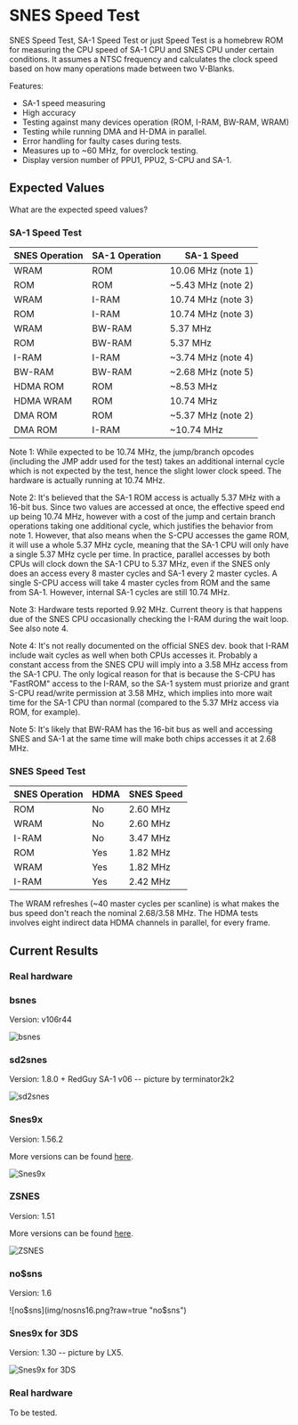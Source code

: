 # SNES Speed Test

SNES Speed Test, SA-1 Speed Test or just Speed Test is a homebrew ROM for measuring
the CPU speed of SA-1 CPU and SNES CPU under certain conditions. It assumes a NTSC
frequency and calculates the clock speed based on how many operations made between
two V-Blanks.

Features:
 * SA-1 speed measuring
 * High accuracy
 * Testing against many devices operation (ROM, I-RAM, BW-RAM, WRAM)
 * Testing while running DMA and H-DMA in parallel.
 * Error handling for faulty cases during tests.
 * Measures up to ~60 MHz, for overclock testing.
 * Display version number of PPU1, PPU2, S-CPU and SA-1.
 
## Expected Values
What are the expected speed values?

### SA-1 Speed Test
SNES Operation | SA-1 Operation | SA-1 Speed
---------------|----------------|------------
WRAM|ROM|10.06 MHz (note 1)
ROM|ROM|~5.43 MHz (note 2)
WRAM|I-RAM|10.74 MHz (note 3)
ROM|I-RAM|10.74 MHz (note 3)
WRAM|BW-RAM|5.37 MHz
ROM|BW-RAM|5.37 MHz
I-RAM|I-RAM|~3.74 MHz (note 4)
BW-RAM|BW-RAM|~2.68 MHz (note 5)
HDMA ROM|ROM|~8.53 MHz
HDMA WRAM|ROM|10.74 MHz
DMA ROM|ROM|~5.37 MHz (note 2)
DMA ROM|I-RAM|~10.74 MHz

Note 1: While expected to be 10.74 MHz, the jump/branch opcodes (including the JMP addr
used for the test) takes an additional internal cycle which is not expected by the test,
hence the slight lower clock speed. The hardware is actually running at 10.74 MHz.

Note 2: It's believed that the SA-1 ROM access is actually 5.37 MHz with a 16-bit bus.
Since two values are accessed at once, the effective speed end up being 10.74 MHz, however
with a cost of the jump and certain branch operations taking one additional cycle, which
justifies the behavior from note 1. However, that also means when the S-CPU accesses the
game ROM, it will use a whole 5.37 MHz cycle, meaning that the SA-1 CPU will only have
a single 5.37 MHz cycle per time. In practice, parallel accesses by both CPUs will clock
down the SA-1 CPU to 5.37 MHz, even if the SNES only does an access every 8 master cycles
and SA-1 every 2 master cycles. A single S-CPU access will take 4 master cycles from ROM
and the same from SA-1. However, internal SA-1 cycles are still 10.74 MHz.

Note 3: Hardware tests reported 9.92 MHz. Current theory is that happens due of the SNES
CPU occasionally checking the I-RAM during the wait loop. See also note 4.

Note 4: It's not really documented on the official SNES dev. book that I-RAM include wait
cycles as well when both CPUs accesses it. Probably a constant access from the SNES CPU
will imply into a 3.58 MHz access from the SA-1 CPU. The only logical reason for that
is because the S-CPU has "FastROM" access to the I-RAM, so the SA-1 system must priorize
and grant S-CPU read/write permission at 3.58 MHz, which implies into more wait time for
the SA-1 CPU than normal (compared to the 5.37 MHz access via ROM, for example).

Note 5: It's likely that BW-RAM has the 16-bit bus as well and accessing SNES and SA-1
at the same time will make both chips accesses it at 2.68 MHz.

### SNES Speed Test

SNES Operation | HDMA | SNES Speed
---------------|------|------------
ROM|No|2.60 MHz
WRAM|No|2.60 MHz
I-RAM|No|3.47 MHz
ROM|Yes|1.82 MHz
WRAM|Yes|1.82 MHz
I-RAM|Yes|2.42 MHz

The WRAM refreshes (~40 master cycles per scanline) is what makes the bus speed don't
reach the nominal 2.68/3.58 MHz. The HDMA tests involves eight indirect data HDMA
channels in parallel, for every frame.
 
## Current Results

### Real hardware


### bsnes
Version: v106r44

![bsnes](img/bsnesv106r44.png?raw=true "bsnes")

### sd2snes
Version: 1.8.0 + RedGuy SA-1 v06 -- picture by terminator2k2

![sd2snes](img/sd2snes06.jpg "sd2snes")

### Snes9x
Version: 1.56.2

More versions can be found [here](img/snes9x).

![Snes9x](img/snes9x1562.png?raw=true "Snes9x")

### ZSNES
Version: 1.51

More versions can be found [here](img/zsnes).

![ZSNES](img/zsnes151.png?raw=true "ZSNES")

### no$sns
Version: 1.6

![no$sns](img/nosns16.png?raw=true "no$sns")

### Snes9x for 3DS
Version: 1.30 -- picture by LX5.

![Snes9x for 3DS](img/snes9x_for_3ds_130.png?raw=true "Snes9x for 3DS")

### Real hardware
To be tested.
